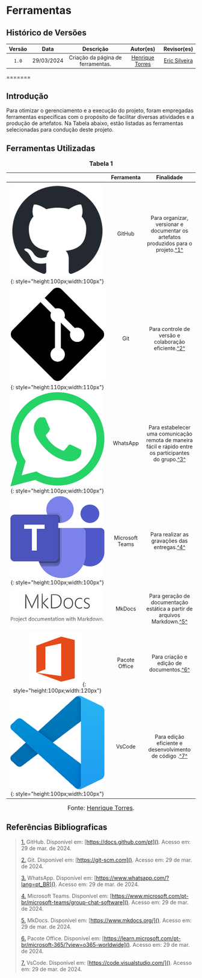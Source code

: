 # Ferramentas

## Histórico de Versões

| Versão  |    Data    |                        Descrição                        |                                             Autor(es)                                             |                  Revisor(es)                   |
| :-----: | :--------: | :-----------------------------------------------------: | :-----------------------------------------------------------------------------------------------: | :--------------------------------------------: |
|  `1.0`  | 29/03/2024 |            Criação da página de ferramentas.            | [Henrique Torres](https://github.com/henriqtorresl) | [Eric Silveira](https://github.com/ericbky) |

=======

## Introdução

Para otimizar o gerenciamento e a execução do projeto, foram empregadas ferramentas específicas com o propósito de facilitar diversas atividades e a produção de artefatos. Na Tabela abaixo, estão listadas as ferramentas selecionadas para condução deste projeto.

## Ferramentas Utilizadas

<font size="3"><p style="text-align: center"><b>Tabela 1</b></p></font>

|                                                                                                                           |        Ferramenta         |                               Finalidade                               |
| :-----------------------------------------------------------------------------------------------------------------------: | :-----------------------: | :--------------------------------------------------------------------: |
|                  ![Logo do GitHub](../assets/github.png){: style="height:100px;width:100px"}                  |          GitHub           | Para organizar, versionar e documentar os artefatos produzidos para o projeto.<a id="anchor_1" href="#FRM1">^1^</a> |
|                  ![Logo do Git](../assets/git.png){: style="height:110px;width:110px"}                  |          Git           | Para controle de versão e colaboração eficiente.<a id="anchor_2" href="#FRM1">^2^</a> |
|                  ![Logo do Whatsapp](../assets/whatsapp.png){: style="height:100px;width:100px"}                  |          WhatsApp           | Para estabelecer uma comunicação remota de maneira fácil e rápido entre os participantes do grupo.<a id="anchor_3" href="#FRM1">^3^</a> |
|                  ![Logo do Teams](../assets/teams.png){: style="height:100px;width:100px"}                  |          Microsoft Teams           | Para realizar as gravações das entregas.<a id="anchor_4" href="#FRM1">^4^</a> |
|                  ![Logo do MkDocs](../assets/mkdocs.png)                  |          MkDocs           | Para geração de documentação estática a partir de arquivos Markdown.<a id="anchor_5" href="#FRM1">^5^</a> |
|                  ![Logo do Pacote Office](../assets/office.png){: style="height:100px;width:120px"}                 |           Pacote Office           | Para criação e edição de documentos.<a id="anchor_6" href="#FRM1">^6^</a> |
|                  ![Logo do VsCode](../assets/vscode.png){: style="height:100px;width:100px"}                  |           VsCode           | Para edição eficiente e desenvolvimento de código .<a id="anchor_7" href="#FRM1">^7^</a> |

<font size="3"><p style="text-align: center">Fonte: [Henrique Torres](https://github.com/henriqtorresl).</p></font>

## Referências Bibliograficas
> <a id="FRM1" href="#anchor_1">1.</a> GitHub. Disponível em: [https://docs.github.com/pt](). Acesso em: 29 de mar. de 2024.
>
> <a id="FRM2" href="#anchor_2">2.</a> Git. Disponível em: [https://git-scm.com](). Acesso em: 29 de mar. de 2024.
>
> <a id="FRM2" href="#anchor_3">3.</a> WhatsApp. Disponível em: [https://www.whatsapp.com/?lang=pt_BR](). Acesso em: 29 de mar. de 2024.
>
> <a id="FRM2" href="#anchor_4">4.</a> Microsoft Teams. Disponível em: [https://www.microsoft.com/pt-br/microsoft-teams/group-chat-software](). Acesso em: 29 de mar. de 2024.
>
> <a id="FRM2" href="#anchor_5">5.</a> MkDocs. Disponível em: [https://www.mkdocs.org/](). Acesso em: 29 de mar. de 2024.
>
> <a id="FRM2" href="#anchor_6">6.</a> Pacote Office. Disponível em: [https://learn.microsoft.com/pt-br/microsoft-365/?view=o365-worldwide](). Acesso em: 29 de mar. de 2024.
>
> <a id="FRM2" href="#anchor_7">7.</a> VsCode. Disponível em: [https://code.visualstudio.com/](). Acesso em: 29 de mar. de 2024.
